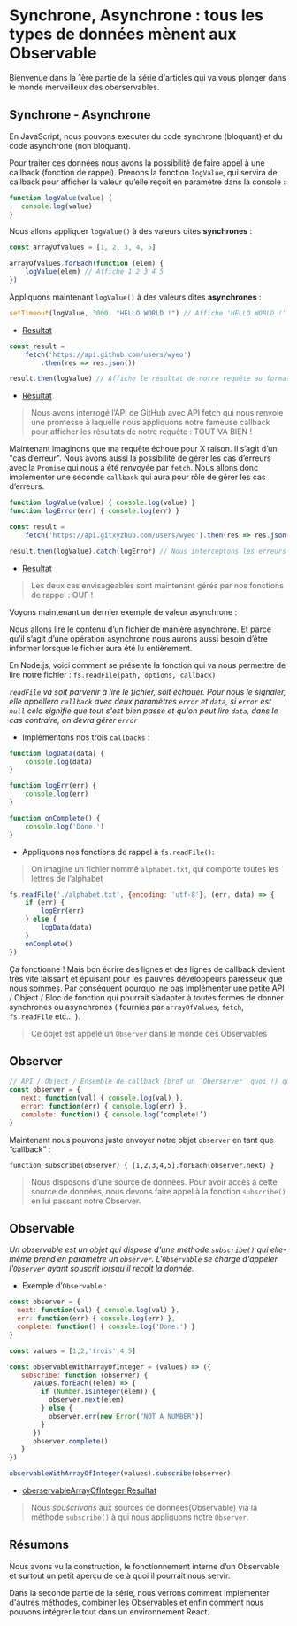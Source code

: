 # Synchrone, Asynchrone : tous les types de données mènent aux Observable

Bienvenue dans la 1ère partie de la série d'articles qui va vous plonger dans le monde merveilleux des oberservables.

## Synchrone - Asynchrone

En JavaScript, nous pouvons executer du code synchrone (bloquant) et du code asynchrone (non bloquant).

Pour traiter ces données nous avons la possibilité de faire appel à une callback (fonction de rappel).
Prenons la fonction `logValue`, qui servira de callback pour afficher la valeur qu’elle reçoit en paramètre dans la console :

```Javascript
function logValue(value) {
   console.log(value)
}
```

Nous allons appliquer `logValue()` à des valeurs dites **synchrones** :

```Javascript
const arrayOfValues = [1, 2, 3, 4, 5]

arrayOfValues.forEach(function (elem) {
	logValue(elem) // Affiche 1 2 3 4 5
})
```

Appliquons maintenant `logValue()` à des valeurs dites **asynchrones** :

```Javascript
setTimeout(logValue, 3000, "HELLO WORLD !") // Affiche 'HELLO WORLD !' au bout de 3 secondes
```
* [Resultat](https://jsbin.com/sutilo/edit?js,console)

```Javascript
const result =
    fetch('https://api.github.com/users/wyeo')
        .then(res => res.json())

result.then(logValue) // Affiche le résultat de notre requête au format JSON
```
* [Resultat](https://jsbin.com/sagubeh/edit?js,console)

> Nous avons interrogé l’API de GitHub avec API fetch qui nous renvoie une promesse à laquelle nous appliquons notre fameuse callback pour afficher les résultats de notre requête : TOUT VA BIEN !

Maintenant imaginons que ma requête échoue pour X raison.
Il s’agit d’un "cas d’erreur". Nous avons aussi la possibilité de gérer les cas d’erreurs avec la `Promise` qui nous a été renvoyée par `fetch`.
Nous allons donc implémenter une seconde `callback` qui aura pour rôle de gérer les cas d’erreurs.

```Javascript
function logValue(value) { console.log(value) }
function logError(err) { console.log(err) }
```

```Javascript
const result =
    fetch('https://api.gitxyzhub.com/users/wyeo').then(res => res.json())

result.then(logValue).catch(logError) // Nous interceptons les erreurs
```
* [Resultat](https://jsbin.com/tixerix/edit?js,console)

> Les deux cas envisageables sont maintenant gérés par nos fonctions de rappel : OUF !

Voyons maintenant un dernier exemple de valeur asynchrone :

Nous allons lire le contenu d’un fichier de manière asynchrone. Et parce qu’il s’agit d’une opération asynchrone nous aurons aussi besoin d’être informer lorsque le fichier aura été lu entièrement.

En Node.js, voici comment se présente la fonction qui va nous permettre de lire notre fichier : `fs.readFile(path, options, callback)`

*`readFile` va soit parvenir à lire le fichier, soit échouer. Pour nous le signaler,
 elle appellera `callback` avec deux paramètres `error` et `data`, si `error`
 est `null` cela signifie que tout s'est bien passé et qu'on peut lire `data`,
 dans le cas contraire, on devra gérer `error`*

* Implémentons nos trois `callbacks` :

``` Javascript
function logData(data) {
    console.log(data)
}

function logErr(err) {
    console.log(err)
}

function onComplete() {
    console.log('Done.')
}
```

* Appliquons nos fonctions de rappel à `fs.readFile()`:

>On imagine un fichier nommé `alphabet.txt`, qui comporte toutes les lettres de l’alphabet

``` Javascript
fs.readFile('./alphabet.txt', {encoding: 'utf-8'}, (err, data) => {
    if (err) {
        logErr(err)
    } else {
        logData(data)
    }
    onComplete()
})
```

Ça fonctionne ! Mais bon écrire des lignes et des lignes de callback devient très vite laissant et épuisant pour les pauvres développeurs paresseux que nous sommes. Par conséquent pourquoi ne pas implémenter une petite API / Object / Bloc de fonction qui pourrait s’adapter à toutes formes de donner synchrones ou asynchrones ( fournies par `arrayOfValues`, `fetch`, `fs.readFile` etc… ).

> Ce objet est appelé un `Observer` dans le monde des Observables

## Observer

```Javascript
// API / Object / Ensemble de callback (bref un `Oberserver` quoi !) qui nous permet de traiter toutes les formes de données
const observer = {
   next: function(val) { console.log(val) },
   error: function(err) { console.log(err) },
   complete: function() { console.log(‘complete!’)
}
```

Maintenant nous pouvons juste envoyer notre objet `observer` en tant que “callback” :

`function subscribe(observer) {
  [1,2,3,4,5].forEach(observer.next)
}`

> Nous disposons d’une source de données. Pour avoir accès à cette source de données, nous devons faire appel à la fonction `subscribe()` en lui passant notre Observer.

## Observable

*Un observable est un objet qui dispose d'une méthode `subscribe()` qui elle-même prend en paramètre un `observer`.
L'`Observable` se charge d'appeler l'`Observer` ayant *souscrit* lorsqu'il recoit la donnée.*

* Exemple d’`Observable` :

```Javascript
const observer = {
  next: function(val) { console.log(val) },
  err: function(err) { console.log(err) },
  complete: function() { console.log('Done.') }
}

const values = [1,2,'trois',4,5]

const observableWithArrayOfInteger = (values) => ({
   subscribe: function (observer) {
      values.forEach((elem) => {
        if (Number.isInteger(elem)) {
          observer.next(elem)
        } else {
          observer.err(new Error("NOT A NUMBER"))
        }
      })
      observer.complete()
   }
})

observableWithArrayOfInteger(values).subscribe(observer)
```
* [oberservableArrayOfInteger Resultat](https://jsbin.com/mixalip/edit?js,console)

> Nous *souscrivons* aux sources de données(Observable) via la méthode `subscribe()` à qui nous appliquons notre `Observer`.

## Résumons

Nous avons vu la construction, le fonctionnement interne d’un Observable et surtout un petit aperçu de ce à quoi il pourrait nous servir.

Dans la seconde partie de la série, nous verrons comment implementer d'autres méthodes, combiner les Observables et enfin comment nous pouvons intégrer le tout dans un environnement React.
